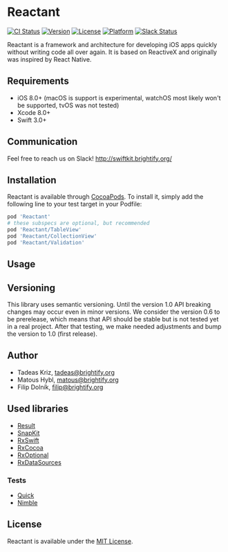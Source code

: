 # Reactant

[![CI Status](http://img.shields.io/travis/Brightify/Reactant.svg?style=flat)](https://travis-ci.org/Brightify/Reactant)
[![Version](https://img.shields.io/cocoapods/v/Reactant.svg?style=flat)](http://cocoapods.org/pods/Reactant)
[![License](https://img.shields.io/cocoapods/l/Reactant.svg?style=flat)](http://cocoapods.org/pods/Reactant)
[![Platform](https://img.shields.io/cocoapods/p/Reactant.svg?style=flat)](http://cocoapods.org/pods/Reactant)
[![Slack Status](http://swiftkit.brightify.org/badge.svg)](http://swiftkit.brightify.org)

Reactant is a framework and architecture for developing iOS apps quickly without writing code all over again. It is based on ReactiveX and originally was inspired by React Native.

## Requirements

* iOS 8.0+ (macOS is support is experimental, watchOS most likely won't be supported, tvOS was not tested)
* Xcode 8.0+
* Swift 3.0+

## Communication
Feel free to reach us on Slack! http://swiftkit.brightify.org/

## Installation

Reactant is available through [CocoaPods](http://cocoapods.org). To install 
it, simply add the following line to your test target in your Podfile:

```ruby
pod 'Reactant'
# these subspecs are optional, but recommended
pod 'Reactant/TableView'
pod 'Reactant/CollectionView'
pod 'Reactant/Validation'
```

## Usage

## Versioning

This library uses semantic versioning. Until the version 1.0 API breaking changes may occur even in minor versions. We consider the version 0.6 to be prerelease, which means that API should be stable but is not tested yet in a real project. After that testing, we make needed adjustments and bump the version to 1.0 (first release).

## Author

* Tadeas Kriz, [tadeas@brightify.org](mailto:tadeas@brightify.org)
* Matous Hybl, [matous@brightify.org](mailto:matous@brightify.org)
* Filip Dolník, [filip@brightify.org](mailto:filip@brightify.org)

## Used libraries

* [Result](https://github.com/antitypical/Result)
* [SnapKit](https://github.com/SnapKit/SnapKit)
* [RxSwift](https://github.com/ReactiveX/RxSwift)
* [RxCocoa](https://github.com/ReactiveX/RxSwift)
* [RxOptional](https://github.com/RxSwiftCommunity/RxOptional)
* [RxDataSources](https://github.com/RxSwiftCommunity/RxDataSources)

### Tests

* [Quick](https://github.com/Quick/Quick)
* [Nimble](https://github.com/Quick/Nimble)

## License

Reactant is available under the [MIT License](LICENSE).
